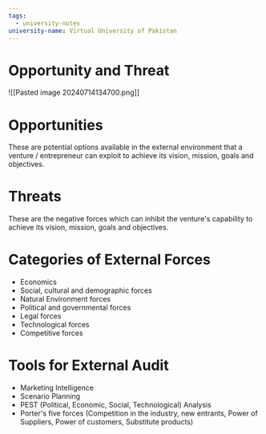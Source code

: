 ```yaml
---
tags:
  - university-notes
university-name: Virtual University of Pakistan
---
```


# Opportunity and Threat
![[Pasted image 20240714134700.png]]

# Opportunities
These are potential options available in the external environment that a venture / entrepreneur can exploit to achieve its vision, mission, goals and objectives.

# Threats
These are the negative forces which can inhibit the venture's capability to achieve its vision, mission, goals and objectives.

# Categories of External Forces
- Economics
- Social, cultural and demographic forces
- Natural Environment forces
- Political and governmental forces
- Legal forces
- Technological forces
- Competitive forces

# Tools for External Audit
- Marketing Intelligence
- Scenario Planning
- PEST (Political, Economic, Social, Technological) Analysis
- Porter's five forces (Competition in the industry, new entrants, Power of Suppliers, Power of customers, Substitute products)
